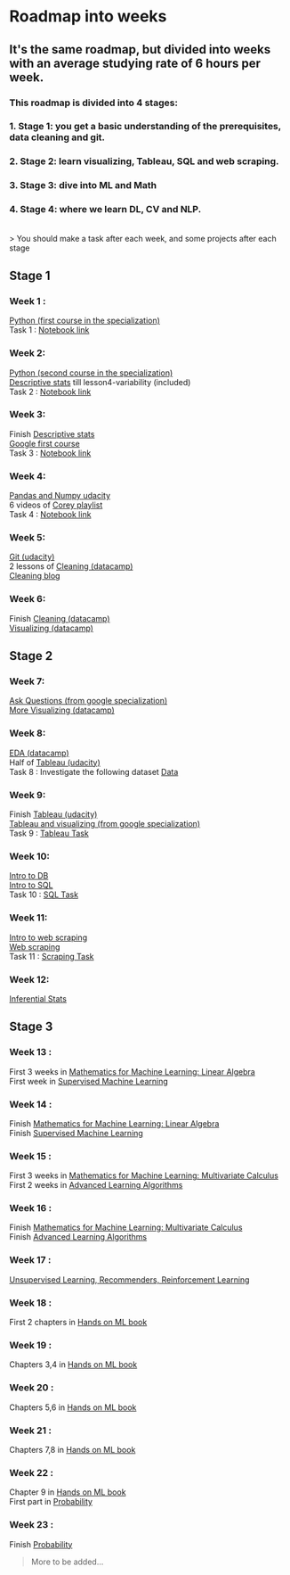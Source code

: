 # Roadmap into weeks

## It's the same roadmap, but divided into weeks with an average studying rate of 6 hours per week.

### This roadmap is divided into 4 stages:
### 1. Stage 1: you get a basic understanding of the prerequisites, data cleaning and git.
### 2. Stage 2: learn visualizing, Tableau, SQL and web scraping.
### 3. Stage 3: dive into ML and Math
### 4. Stage 4: where we learn DL, CV and NLP.


<br>
> You should make a task after each week, and some projects after each stage

## Stage 1
### Week 1 :
[Python (first course in the specialization)](https://www.coursera.org/learn/python?specialization=python) <br> 
Task 1 : [Notebook link](https://colab.research.google.com/drive/1N_sxUfzFwAEQmqVuOxMfaRGxFuw9DnPm?usp=sharing) <br> 

### Week 2:
[Python (second course in the specialization)]( https://www.coursera.org/learn/python-data?specialization=python) <br> 
[Descriptive stats](https://www.udacity.com/course/intro-to-descriptive-statistics--ud827) till lesson4-variability (included) <br>
Task 2 : [Notebook link](https://colab.research.google.com/drive/1JCuKVSZPRKMOG4xzD36Oo0oSHq9628w8?fbclid=IwAR2QiEDl6vzgsERONTARCt2GWgDb-apTwZOjrcJRTOIVMrmT4dfiMj-KyXo) <br> 

### Week 3:
Finish [Descriptive stats](https://www.udacity.com/course/intro-to-descriptive-statistics--ud827) <br>
[Google first course](https://www.coursera.org/learn/foundations-data?specialization=google-data-analytics) <br>
Task 3 : [Notebook link](https://colab.research.google.com/drive/1tA5Ryyoj1TKyNO2_NoH2M_MB9oNAuTob?usp=sharing) <br> 

### Week 4:
[Pandas and Numpy udacity](https://classroom.udacity.com/courses/ud170 ) <br>
6 videos of [Corey playlist](https://www.youtube.com/playlist?list=PL-osiE80TeTsWmV9i9c58mdDCSskIFdDS ) <br>
Task 4 : [Notebook link](https://colab.research.google.com/drive/1bAS39rOstc4bf3vdaTvD8PEjlHyIB8wp?usp=sharing#scrollTo=MwzekJmUstWR) <br> 


### Week 5:
[Git (udacity)](https://bit.ly/3I1h8yc) <br>
2 lessons of [Cleaning (datacamp)](https://app.datacamp.com/learn/courses/cleaning-data-in-python) <br> 
[Cleaning blog](https://bit.ly/3vXqybR ) <br>


### Week 6:
Finish [Cleaning (datacamp)](https://app.datacamp.com/learn/courses/cleaning-data-in-python) <br>
[Visualizing (datacamp)](https://app.datacamp.com/learn/courses/introduction-to-data-visualization-with-seaborn ) <br>

## Stage 2
### Week 7:
[Ask Questions (from google specialization)](https://www.coursera.org/learn/ask-questions-make-decisions?specialization=google-data-analytics) <br>
[More Visualizing (datacamp)](https://app.datacamp.com/learn/courses/intermediate-data-visualization-with-seaborn ) <br>


### Week 8:
[EDA (datacamp)](https://app.datacamp.com/learn/courses/exploratory-data-analysis-in-python) <br>
Half of [Tableau (udacity)](https://www.udacity.com/course/data-visualization-in-tableau--ud1006 ) <br>
Task 8 : Investigate the following dataset [Data](https://www.kaggle.com/datasets/jessemostipak/hotel-booking-demand)


### Week 9:
Finish [Tableau (udacity)](https://www.udacity.com/course/data-visualization-in-tableau--ud1006 ) <br>
[Tableau and visualizing (from google specialization)](https://www.coursera.org/learn/visualize-data?specialization=google-data-analytics) <br>
Task 9 : [Tableau Task](https://docs.google.com/document/d/1TamjhCdFRgyPi6ZRiYFGRs5KyECbcN6a_vpimEK-aP8/edit?usp=sharing)


### Week 10:
[Intro to DB](https://app.datacamp.com/learn/courses/introduction-to-relational-databases-in-sql) <br>
[Intro to SQL](https://app.datacamp.com/learn/courses/introduction-to-sql) <br>
Task 10 : [SQL Task](https://docs.google.com/document/d/17i9YNOBgyrKJ8cNAA43zDMcUJ7yj3xwrImcZ-SjoHVY/edit?usp=sharing)


### Week 11:
[Intro to web scraping](https://app.datacamp.com/learn/courses/intermediate-importing-data-in-python) <br>
[Web scraping](https://app.datacamp.com/learn/courses/web-scraping-with-python) <br> 
Task 11 : [Scraping Task](https://docs.google.com/document/d/1TmhlH5gOV-glWIMgq6P51sPr3GezLnpaiEqDlptsVDE/edit?usp=sharing)
 

### Week 12:
[Inferential Stats](https://classroom.udacity.com/courses/ud201 ) <br>



## Stage 3
### Week 13 :
First 3 weeks in [Mathematics for Machine Learning: Linear Algebra](https://www.coursera.org/learn/linear-algebra-machine-learning?specialization=mathematics-machine-learning) <br> 
First week in [Supervised Machine Learning](https://www.coursera.org/learn/machine-learning) <br> 


### Week 14 :
Finish [Mathematics for Machine Learning: Linear Algebra](https://www.coursera.org/learn/linear-algebra-machine-learning?specialization=mathematics-machine-learning) <br>
Finish [Supervised Machine Learning](https://www.coursera.org/learn/machine-learning) <br> 


### Week 15 :
First 3 weeks in [Mathematics for Machine Learning: Multivariate Calculus](https://www.coursera.org/learn/multivariate-calculus-machine-learning) <br>
First 2 weeks in [Advanced Learning Algorithms](https://www.coursera.org/learn/advanced-learning-algorithms) <br> 


### Week 16 :
Finish [Mathematics for Machine Learning: Multivariate Calculus](https://www.coursera.org/learn/multivariate-calculus-machine-learning) <br>
Finish [Advanced Learning Algorithms](https://www.coursera.org/learn/advanced-learning-algorithms) <br> 


### Week 17 :
[Unsupervised Learning, Recommenders, Reinforcement Learning](https://www.coursera.org/learn/unsupervised-learning-recommenders-reinforcement-learning) <br>


### Week 18 :
First 2 chapters in [Hands on ML book](https://drive.google.com/file/d/1tAoPyJfFOt6fzi2SFGJAJArPlIKWV5gd/view?usp=sharing) <br>


### Week 19 :
Chapters 3,4 in [Hands on ML book](https://drive.google.com/file/d/1tAoPyJfFOt6fzi2SFGJAJArPlIKWV5gd/view?usp=sharing) <br>


### Week 20 :
Chapters 5,6 in [Hands on ML book](https://drive.google.com/file/d/1tAoPyJfFOt6fzi2SFGJAJArPlIKWV5gd/view?usp=sharing) <br>


### Week 21 :
Chapters 7,8 in [Hands on ML book](https://drive.google.com/file/d/1tAoPyJfFOt6fzi2SFGJAJArPlIKWV5gd/view?usp=sharing) <br>


### Week 22 :
Chapter 9 in [Hands on ML book](https://drive.google.com/file/d/1tAoPyJfFOt6fzi2SFGJAJArPlIKWV5gd/view?usp=sharing) <br>
First part in [Probability](https://www.khanacademy.org/math/statistics-probability/probability-library) <br>


### Week 23 :
Finish [Probability](https://www.khanacademy.org/math/statistics-probability/probability-library) <br>

> More to be added...


